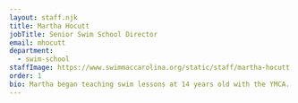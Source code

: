 ```yaml
---
layout: staff.njk
title: Martha Hocutt
jobTitle: Senior Swim School Director
email: mhocutt
department:
  - swim-school
staffImage: https://www.swimmaccarolina.org/static/staff/martha-hocutt.jpg
order: 1
bio: Martha began teaching swim lessons at 14 years old with the YMCA...
---
```

